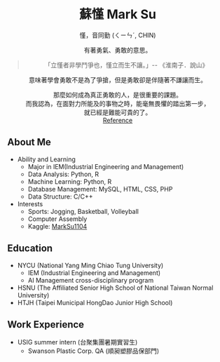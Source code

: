 <h1 align = "center"> 蘇慬  Mark Su </h1>

<div align = "center">

慬，音同勤 (ㄑㄧㄣˊ, CHIN)  
  
有著勇氣、勇敢的意思。  

> 「立慬者非學鬥爭也，慬立而生不讓。」-- 《淮南子．說山》
   
意味著學會勇敢不是為了爭搶，但是勇敢卻是伴隨著不謙讓而生。

那麼如何成為真正勇敢的人，是很重要的課題。  
而我認為，在面對力所能及的事物之時，能毫無畏懼的踏出第一步，  
就已經是難能可貴的了。  
[Reference](https://dict.revised.moe.edu.tw/dictView.jsp?ID=6538&la=0&powerMode=0)

</div>

About Me
---
- Ability and Learning
    - Major in IEM(Industrial Engineering and Management)
    - Data Analysis: Python, R
    - Machine Learning: Python, R
    - Database Management: MySQL, HTML, CSS, PHP
    - Data Structure: C/C++
- Interests
    - Sports: Jogging, Basketball, Volleyball
    - Computer Assembly
    - Kaggle: [MarkSu1104](https://www.kaggle.com/marksu1104)

Education
---
-  NYCU (National Yang Ming Chiao Tung University)         
    -  IEM (Industrial Engineering and Management)           
    -  AI Management cross-disciplinary program               
-  HSNU (The Affiliated Senior High School of National Taiwan Normal University)
-  HTJH (Taipei Municipal HongDao Junior High School)

Work Experience
---
- USIG summer intern (台聚集團暑期實習生)
    - Swanson Plastic Corp. QA (順昶塑膠品保部門)
